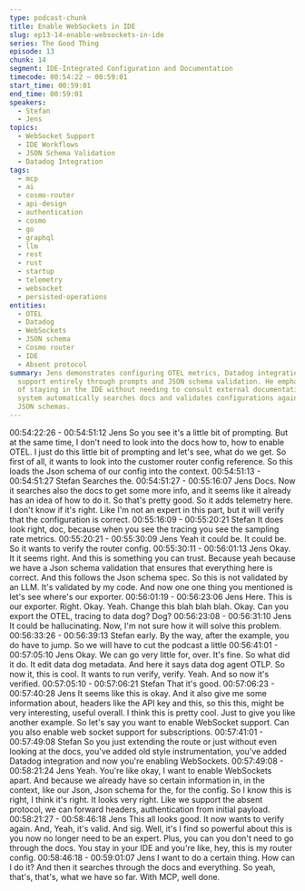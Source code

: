 ```yaml
---
type: podcast-chunk
title: Enable WebSockets in IDE
slug: ep13-14-enable-websockets-in-ide
series: The Good Thing
episode: 13
chunk: 14
segment: IDE-Integrated Configuration and Documentation
timecode: 00:54:22 – 00:59:01
start_time: 00:59:01
end_time: 00:59:01
speakers:
  - Stefan
  - Jens
topics:
  - WebSocket Support
  - IDE Workflows
  - JSON Schema Validation
  - Datadog Integration
tags:
  - mcp
  - ai
  - cosmo-router
  - api-design
  - authentication
  - cosmo
  - go
  - graphql
  - llm
  - rest
  - rust
  - startup
  - telemetry
  - websocket
  - persisted-operations
entities:
  - OTEL
  - Datadog
  - WebSockets
  - JSON schema
  - Cosmo router
  - IDE
  - Absent protocol
summary: Jens demonstrates configuring OTEL metrics, Datadog integration, and WebSocket
  support entirely through prompts and JSON schema validation. He emphasizes the power
  of staying in the IDE without needing to consult external documentation, as the
  system automatically searches docs and validates configurations against embedded
  JSON schemas.
---
```


00:54:22:26 - 00:54:51:12
Jens
So you see it's a little bit of prompting. But at the same time, I don't need to look into the docs
how to, how to enable OTEL. I just do this little bit of prompting and let's see, what do we get.
So first of all, it wants to look into the customer router config reference. So this loads the Json
schema of our config into the context.
00:54:51:13 - 00:54:51:27
Stefan
Searches the.
00:54:51:27 - 00:55:16:07
Jens
Docs. Now it searches also the docs to get some more info, and it seems like it already has an
idea of how to do it. So that's pretty good. So it adds telemetry here. I don't know if it's right. Like
I'm not an expert in this part, but it will verify that the configuration is correct.
00:55:16:09 - 00:55:20:21
Stefan
It does look right, doc, because when you see the tracing you see the sampling rate metrics.
00:55:20:21 - 00:55:30:09
Jens
Yeah it could be. It could be. So it wants to verify the router config.
00:55:30:11 - 00:56:01:13
Jens
Okay. It it seems right. And this is something you can trust. Because yeah because we have a
Json schema validation that ensures that everything here is correct. And this follows the Json
schema spec. So this is not validated by an LLM. It's validated by my code. And now one one
thing you mentioned is let's see where's our exporter.
00:56:01:19 - 00:56:23:06
Jens
Here. This is our exporter. Right. Okay. Yeah. Change this blah blah blah. Okay. Can you export
the OTEL, tracing to data dog? Dog?
00:56:23:08 - 00:56:31:10
Jens
It could be hallucinating. Now, I'm not sure how it will solve this problem.
00:56:33:26 - 00:56:39:13
Stefan
early.
By the way, after the example, you do have to jump. So we will have to cut the podcast a little
00:56:41:01 - 00:57:05:10
Jens
Okay. We can go very little for, over. It's fine. So what did it do. It edit data dog metadata. And
here it says data dog agent OTLP. So now it, this is cool. It wants to run verify, verify. Yeah. And
so now it's verified.
00:57:05:10 - 00:57:06:21
Stefan
That it's good.
00:57:06:23 - 00:57:40:28
Jens
It seems like this is okay. And it also give me some information about, headers like the API key
and this, so this this, might be very interesting, useful overall. I think this is pretty cool. Just to
give you like another example. So let's say you want to enable WebSocket support. Can you
also enable web socket support for subscriptions.
00:57:41:01 - 00:57:49:08
Stefan
So you just extending the route or just without even looking at the docs, you've added old style
instrumentation, you've added Datadog integration and now you're enabling WebSockets.
00:57:49:08 - 00:58:21:24
Jens
Yeah. You're like okay, I want to enable WebSockets apart. And because we already have so
certain information in, in the context, like our Json, Json schema for the, for the config. So I
know this is right, I think it's right. It looks very right. Like we support the absent protocol, we can
forward headers, authentication from initial payload.
00:58:21:27 - 00:58:46:18
Jens
This all looks good. It now wants to verify again. And, Yeah, it's valid. And sig. Well, it's I find so
powerful about this is you now no longer need to be an expert. Plus, you can you don't need to
go through the docs. You stay in your IDE and you're like, hey, this is my router config.
00:58:46:18 - 00:59:01:07
Jens
I want to do a certain thing. How can I do it? And then it searches through the docs and
everything. So yeah, that's, that's, what we have so far. With MCP, well done.